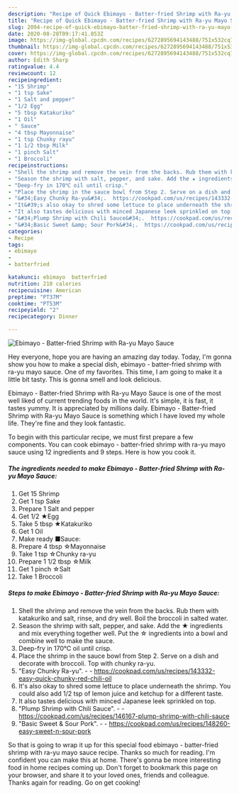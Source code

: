 ```yaml
---
description: "Recipe of Quick Ebimayo - Batter-fried Shrimp with Ra-yu Mayo Sauce"
title: "Recipe of Quick Ebimayo - Batter-fried Shrimp with Ra-yu Mayo Sauce"
slug: 2094-recipe-of-quick-ebimayo-batter-fried-shrimp-with-ra-yu-mayo-sauce
date: 2020-08-28T09:17:41.853Z
image: https://img-global.cpcdn.com/recipes/6272895694143488/751x532cq70/ebimayo-batter-fried-shrimp-with-ra-yu-mayo-sauce-recipe-main-photo.jpg
thumbnail: https://img-global.cpcdn.com/recipes/6272895694143488/751x532cq70/ebimayo-batter-fried-shrimp-with-ra-yu-mayo-sauce-recipe-main-photo.jpg
cover: https://img-global.cpcdn.com/recipes/6272895694143488/751x532cq70/ebimayo-batter-fried-shrimp-with-ra-yu-mayo-sauce-recipe-main-photo.jpg
author: Edith Sharp
ratingvalue: 4.4
reviewcount: 12
recipeingredient:
- "15 Shrimp"
- "1 tsp Sake"
- "1 Salt and pepper"
- "1/2 Egg"
- "5 tbsp Katakuriko"
- "1 Oil"
- " Sauce"
- "4 tbsp Mayonnaise"
- "1 tsp Chunky rayu"
- "1 1/2 tbsp Milk"
- "1 pinch Salt"
- "1 Broccoli"
recipeinstructions:
- "Shell the shrimp and remove the vein from the backs. Rub them with katakuriko and salt, rinse, and dry well. Boil the broccoli in salted water."
- "Season the shrimp with salt, pepper, and sake. Add the ★ ingredients and mix everything together well. Put the ☆ ingredients into a bowl and combine well to make the sauce."
- "Deep-fry in 170℃ oil until crisp."
- "Place the shrimp in the sauce bowl from Step 2. Serve on a dish and decorate with broccoli. Top with chunky ra-yu."
- "&#34;Easy Chunky Ra-yu&#34;.  https://cookpad.com/us/recipes/143332-easy-quick-chunky-red-chili-oil"
- "It&#39;s also okay to shred some lettuce to place underneath the shrimp. You could also add 1/2 tsp of lemon juice and ketchup for a different taste."
- "It also tastes delicious with minced Japanese leek sprinkled on top."
- "&#34;Plump Shrimp with Chili Sauce&#34;.  https://cookpad.com/us/recipes/146167-plump-shrimp-with-chili-sauce"
- "&#34;Basic Sweet &amp; Sour Pork&#34;.  https://cookpad.com/us/recipes/148260-easy-sweet-n-sour-pork"
categories:
- Recipe
tags:
- ebimayo
- 
- batterfried

katakunci: ebimayo  batterfried 
nutrition: 210 calories
recipecuisine: American
preptime: "PT37M"
cooktime: "PT53M"
recipeyield: "2"
recipecategory: Dinner

---
```



![Ebimayo - Batter-fried Shrimp with Ra-yu Mayo Sauce](https://img-global.cpcdn.com/recipes/6272895694143488/751x532cq70/ebimayo-batter-fried-shrimp-with-ra-yu-mayo-sauce-recipe-main-photo.jpg)

Hey everyone, hope you are having an amazing day today. Today, I'm gonna show you how to make a special dish, ebimayo - batter-fried shrimp with ra-yu mayo sauce. One of my favorites. This time, I am going to make it a little bit tasty. This is gonna smell and look delicious.



Ebimayo - Batter-fried Shrimp with Ra-yu Mayo Sauce is one of the most well liked of current trending foods in the world. It's simple, it is fast, it tastes yummy. It is appreciated by millions daily. Ebimayo - Batter-fried Shrimp with Ra-yu Mayo Sauce is something which I have loved my whole life. They're fine and they look fantastic.


To begin with this particular recipe, we must first prepare a few components. You can cook ebimayo - batter-fried shrimp with ra-yu mayo sauce using 12 ingredients and 9 steps. Here is how you cook it.

<!--inarticleads1-->

##### The ingredients needed to make Ebimayo - Batter-fried Shrimp with Ra-yu Mayo Sauce:

1. Get 15 Shrimp
1. Get 1 tsp Sake
1. Prepare 1 Salt and pepper
1. Get 1/2 ★Egg
1. Take 5 tbsp ★Katakuriko
1. Get 1 Oil
1. Make ready  ■Sauce:
1. Prepare 4 tbsp ☆Mayonnaise
1. Take 1 tsp ☆Chunky ra-yu
1. Prepare 1 1/2 tbsp ☆Milk
1. Get 1 pinch ☆Salt
1. Take 1 Broccoli




<!--inarticleads2-->

##### Steps to make Ebimayo - Batter-fried Shrimp with Ra-yu Mayo Sauce:

1. Shell the shrimp and remove the vein from the backs. Rub them with katakuriko and salt, rinse, and dry well. Boil the broccoli in salted water.
1. Season the shrimp with salt, pepper, and sake. Add the ★ ingredients and mix everything together well. Put the ☆ ingredients into a bowl and combine well to make the sauce.
1. Deep-fry in 170℃ oil until crisp.
1. Place the shrimp in the sauce bowl from Step 2. Serve on a dish and decorate with broccoli. Top with chunky ra-yu.
1. &#34;Easy Chunky Ra-yu&#34;. -  - https://cookpad.com/us/recipes/143332-easy-quick-chunky-red-chili-oil
1. It&#39;s also okay to shred some lettuce to place underneath the shrimp. You could also add 1/2 tsp of lemon juice and ketchup for a different taste.
1. It also tastes delicious with minced Japanese leek sprinkled on top.
1. &#34;Plump Shrimp with Chili Sauce&#34;. -  - https://cookpad.com/us/recipes/146167-plump-shrimp-with-chili-sauce
1. &#34;Basic Sweet &amp; Sour Pork&#34;. -  - https://cookpad.com/us/recipes/148260-easy-sweet-n-sour-pork




So that is going to wrap it up for this special food ebimayo - batter-fried shrimp with ra-yu mayo sauce recipe. Thanks so much for reading. I'm confident you can make this at home. There's gonna be more interesting food in home recipes coming up. Don't forget to bookmark this page on your browser, and share it to your loved ones, friends and colleague. Thanks again for reading. Go on get cooking!
